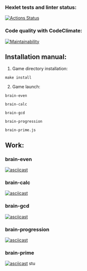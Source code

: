 ### Hexlet tests and linter status:
[![Actions Status](https://github.com/ShoZYXrk/fullstack-javascript-project-44/workflows/hexlet-check/badge.svg)](https://github.com/ShoZYXrk/fullstack-javascript-project-44/actions)

### Code quality with CodeClimate:
[![Maintainability](https://api.codeclimate.com/v1/badges/db061cdb2fc8ef18ac02/maintainability)](https://codeclimate.com/github/ShoZYXrk/fullstack-javascript-project-44/maintainability)

## Installation manual:
1. Game directory installation:
```
make install
```
2. Game launch:
```
brain-even
```
```
brain-calc
```
```
brain-gcd
```
```
brain-progression
```
```
brain-prime.js
```

## Work:
### brain-even
[![asciicast](https://asciinema.org/a/587704.svg)](https://asciinema.org/a/587704)

### brain-calc
[![asciicast](https://asciinema.org/a/ydgU3L1vzNxCR1oYLaGUiaBb7.svg)](https://asciinema.org/a/ydgU3L1vzNxCR1oYLaGUiaBb7)

### brain-gcd
[![asciicast](https://asciinema.org/a/tL1UfXCvofXcI8SLxXIrCcqBL.svg)](https://asciinema.org/a/tL1UfXCvofXcI8SLxXIrCcqBL)

### brain-progression
[![asciicast](https://asciinema.org/a/NLvpXMryb68vQRb9ixoQjyge5.svg)](https://asciinema.org/a/NLvpXMryb68vQRb9ixoQjyge5)

### brain-prime
[![asciicast](https://asciinema.org/a/vBNNxNGKMTiwiDEMFud8nhdp7.svg)](https://asciinema.org/a/vBNNxNGKMTiwiDEMFud8nhdp7)
stu